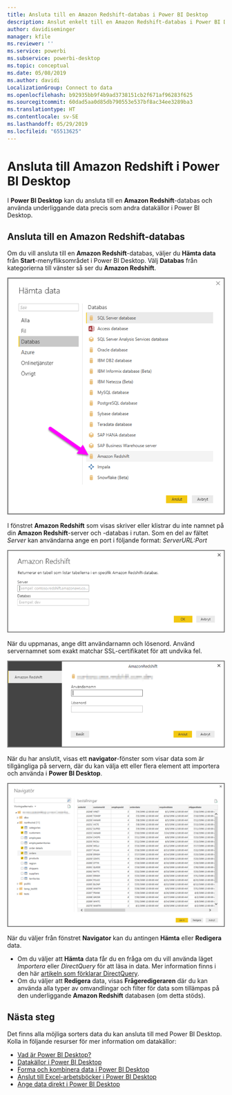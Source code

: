 ```yaml
---
title: Ansluta till en Amazon Redshift-databas i Power BI Desktop
description: Anslut enkelt till en Amazon Redshift-databas i Power BI Desktop
author: davidiseminger
manager: kfile
ms.reviewer: ''
ms.service: powerbi
ms.subservice: powerbi-desktop
ms.topic: conceptual
ms.date: 05/08/2019
ms.author: davidi
LocalizationGroup: Connect to data
ms.openlocfilehash: b92935bb9f4b9ad3738151cb2f671af96283f625
ms.sourcegitcommit: 60dad5aa0d85db790553e537bf8ac34ee3289ba3
ms.translationtype: HT
ms.contentlocale: sv-SE
ms.lasthandoff: 05/29/2019
ms.locfileid: "65513625"
---
```

# <a name="connect-to-amazon-redshift-in-power-bi-desktop"></a>Ansluta till Amazon Redshift i Power BI Desktop
I **Power BI Desktop** kan du ansluta till en **Amazon Redshift**-databas och använda underliggande data precis som andra datakällor i Power BI Desktop.

## <a name="connect-to-an-amazon-redshift-database"></a>Ansluta till en Amazon Redshift-databas
Om du vill ansluta till en **Amazon Redshift**-databas, väljer du **Hämta data** från **Start**-menyfliksområdet i Power BI Desktop. Välj **Databas** från kategorierna till vänster så ser du **Amazon Redshift**.

![](media/desktop-connect-redshift/connect_redshift_3.png)

I fönstret **Amazon Redshift** som visas skriver eller klistrar du inte namnet på din **Amazon Redshift**-server och -databas i rutan. Som en del av fältet *Server* kan användarna ange en port i följande format: *ServerURL:Port*

![](media/desktop-connect-redshift/connect_redshift_4.png)

När du uppmanas, ange ditt användarnamn och lösenord. Använd servernamnet som exakt matchar SSL-certifikatet för att undvika fel. 

![](media/desktop-connect-redshift/connect_redshift_5.png)

När du har anslutit, visas ett **navigator**-fönster som visar data som är tillgängliga på servern, där du kan välja ett eller flera element att importera och använda i **Power BI Desktop**.

![](media/desktop-connect-redshift/connect_redshift_6.png)

När du väljer från fönstret **Navigator** kan du antingen **Hämta** eller **Redigera** data.

* Om du väljer att **Hämta** data får du en fråga om du vill använda läget *Importera* eller *DirectQuery* för att läsa in data. Mer information finns i den här [artikeln som förklarar DirectQuery](desktop-use-directquery.md).
* Om du väljer att **Redigera** data, visas **Frågeredigeraren** där du kan använda alla typer av omvandlingar och filter för data som tillämpas på den underliggande **Amazon Redshift** databasen (om detta stöds).

## <a name="next-steps"></a>Nästa steg
Det finns alla möjliga sorters data du kan ansluta till med Power BI Desktop. Kolla in följande resurser för mer information om datakällor:

* [Vad är Power BI Desktop?](desktop-what-is-desktop.md)
* [Datakällor i Power BI Desktop](desktop-data-sources.md)
* [Forma och kombinera data i Power BI Desktop](desktop-shape-and-combine-data.md)
* [Anslut till Excel-arbetsböcker i Power BI Desktop](desktop-connect-excel.md)   
* [Ange data direkt i Power BI Desktop](desktop-enter-data-directly-into-desktop.md)   

